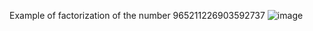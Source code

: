 Example of factorization of the number 965211226903592737
![image](https://user-images.githubusercontent.com/64104945/118372424-2c7f0b00-b5ba-11eb-88fe-6893f7dd185c.png)
